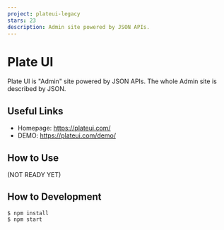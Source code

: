```yaml
---
project: plateui-legacy
stars: 23
description: Admin site powered by JSON APIs.
---
```


Plate UI
========

Plate UI is "Admin" site powered by JSON APIs. The whole Admin site is described by JSON.

Useful Links
------------

-   Homepage: https://plateui.com/
-   DEMO: https://plateui.com/demo/

How to Use
----------

(NOT READY YET)

How to Development
------------------

```
$ npm install
$ npm start
```
